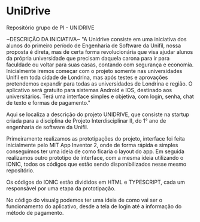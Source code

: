 # UniDrive
Repositório grupo de PI - UNIDRIVE

~DESCRIÇÃO DA INICIATIVA~
"A Unidrive consiste em uma iniciativa dos alunos do primeiro período de Engenharia de Software da Unifil, nossa proposta é direta, mas de certa forma revolucionária que visa ajudar alunos da própria universidade que precisam daquela carona para ir para faculdade ou voltar para suas casas, contando   com segurança e economia. Inicialmente iremos começar com o projeto somente nas universidades Unifil em toda cidade de Londrina, mas após testes e aprovações pretendemos expandir para todas as universidades de Londrina e região.
O aplicativo será gratuito para sistemas Android e IOS, destinado aos universitários. Terá uma interface simples e objetiva, com login, senha, chat de texto e formas de pagamento."

Aqui se localiza a descrição do projeto UNIDRIVE, que consiste na startup criada para a disciplina de Projeto Interdisciplinar II, do 1° ano de engenharia de software da Unifil.

Primeiramente realizamos as prototipações do projeto, interface foi feita inicialmente pelo MIT App Inventor 2, onde de forma rápida e simples conseguimos ter uma ideia de como ficaria o layout do app. Em seguida realizamos outro prototipo de interface, com a mesma ideia utilizando o IONIC, todos os códigos que estão sendo disponibilizados nesse mesmo repositório.

Os códigos do IONIC estão divididos em HTML e TYPESCRIPT, cada um responsável por uma etapa da prototipação.

No código do visualg podemos ter uma ideia de como vai ser o funcionamento do aplicativo, desde a tela de login até a informação do método de pagamento.

